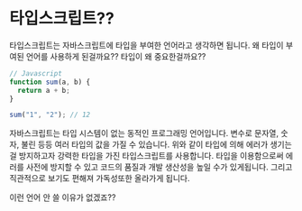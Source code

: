 # 타입스크립트??

타입스크립트는 자바스크립트에 타입을 부여한 언어라고 생각하면 됩니다. 왜 타입이 부여된 언어를 사용하게 된걸까요?? 타입이 왜 중요한걸까요??

```jsx
// Javascript
function sum(a, b) {
  return a + b;
}

sum("1", "2"); // 12
```

자바스크립트는 타입 시스템이 없는 동적인 프로그래밍 언어입니다. 변수로 문자열, 숫자, 불린 등등 여러 타입의 값을 가질 수 있습니다. 위와 같이 타입에 의해 에러가 생기는걸 방지하고자 강력한 타입을 가진 타입스크립트를 사용합니다. 타입을 이용함으로써 에러를 사전에 방지할 수 있고 코드의 품질과 개발 생산성을 높일 수가 있게됩니다. 그리고 직관적으로 보기도 편해져 가독성또한 올라가게 됩니다.

이런 언어 안 쓸 이유가 없겠죠??
